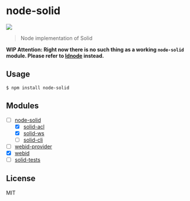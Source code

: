 # node-solid

[![](https://img.shields.io/badge/project-Solid-7C4DFF.svg?style=flat-square)](https://github.com/solid/solid)

> Node implementation of Solid

**WIP Attention: Right now there is no such thing as a working `node-solid` module. Please refer to [ldnode](https://github.com/linkeddata/ldnode) instead.**

## Usage

```
$ npm install node-solid
```

## Modules

- [ ] [node-solid](https://github.com/solid/node-solid)
  - [x] [solid-acl](https://github.com/solid/node-solid-acl)
  - [x] [solid-ws](https://github.com/solid/node-solid-ws)
  - [ ] [solid-cli](https://github.com/solid/node-solid-cli)
- [ ] [webid-provider](https://github.com/solid/solid-acl)
- [x] [webid](https://github.com/linkeddata/node-webid)
- [ ] [solid-tests](https://github.com/solid/solid-acl)

## License

MIT
